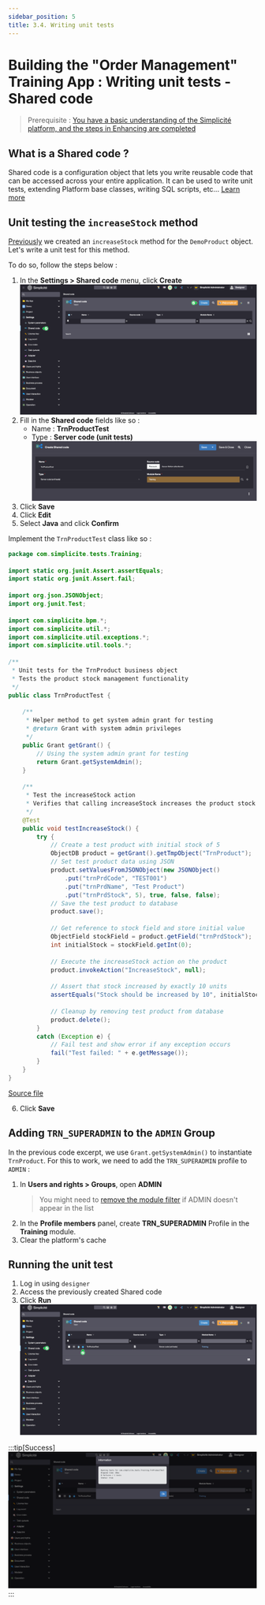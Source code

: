 ```yaml
---
sidebar_position: 5
title: 3.4. Writing unit tests
---
```


# Building the "Order Management" Training App : Writing unit tests - Shared code

> Prerequisite : [You have a basic understanding of the Simplicité platform, and the steps in Enhancing are completed](/category/2-expanding-your-app)

## What is a Shared code ?

Shared code is a configuration object that lets you write reusable code that can be accessed across your entire application. It can be used to write unit tests, extending Platform base classes, writing SQL scripts, etc... [Learn more](/make/settings/shared-code)

## Unit testing the `increaseStock` method

[Previously](/tutorial/expanding/hooks#increase-stock-method) we created an `increaseStock` method for the `DemoProduct` object. Let's write a unit test for this method. 

To do so, follow the steps below :
1. In the **Settings > Shared code** menu, click **Create**
![](img/shared-code/create.png)
2. Fill in the **Shared code** fields like so : 
    - Name : **TrnProductTest**
    - Type : **Server code (unit tests)**
    ![](img/shared-code/create-values.png)
3. Click **Save**
4. Click **Edit**
5. Select **Java** and click **Confirm**

Implement the `TrnProductTest` class like so : 

```java title=TrnProductTest.java
package com.simplicite.tests.Training;

import static org.junit.Assert.assertEquals;
import static org.junit.Assert.fail;

import org.json.JSONObject;
import org.junit.Test;

import com.simplicite.bpm.*;
import com.simplicite.util.*;
import com.simplicite.util.exceptions.*;
import com.simplicite.util.tools.*;

/**
 * Unit tests for the TrnProduct business object
 * Tests the product stock management functionality
 */
public class TrnProductTest {

    /**
     * Helper method to get system admin grant for testing
     * @return Grant with system admin privileges
     */
	public Grant getGrant() {
        // Using the system admin grant for testing
        return Grant.getSystemAdmin();
    }
    
    /**
     * Test the increaseStock action
     * Verifies that calling increaseStock increases the product stock by 10 units
     */
    @Test
    public void testIncreaseStock() {
        try {
            // Create a test product with initial stock of 5
            ObjectDB product = getGrant().getTmpObject("TrnProduct");
            // Set test product data using JSON
            product.setValuesFromJSONObject(new JSONObject()
                .put("trnPrdCode", "TEST001")
                .put("trnPrdName", "Test Product")
                .put("trnPrdStock", 5), true, false, false);
            // Save the test product to database
            product.save();
            
            // Get reference to stock field and store initial value
            ObjectField stockField = product.getField("trnPrdStock");
            int initialStock = stockField.getInt(0);
            
            // Execute the increaseStock action on the product
            product.invokeAction("IncreaseStock", null);
            
            // Assert that stock increased by exactly 10 units
            assertEquals("Stock should be increased by 10", initialStock + 10, stockField.getInt(0));
            
            // Cleanup by removing test product from database
            product.delete();
        }
        catch (Exception e) {
            // Fail test and show error if any exception occurs
            fail("Test failed: " + e.getMessage());
        }
    }
}
```
[Source file](TrnProductTest.java)

6. Click **Save**

## Adding `TRN_SUPERADMIN` to the `ADMIN` Group

In the previous code excerpt, we use `Grant.getSystemAdmin()` to instantiate `TrnProduct`. For this to work, we need to add the `TRN_SUPERADMIN` profile to `ADMIN` :

1. In **Users and rights > Groups**, open **ADMIN** 
    > You might need to [remove the module filter](/make/project/module#module-filtering) if ADMIN doesn't appear in the list
2. In the **Profile members** panel, create **TRN_SUPERADMIN** Profile in the **Training** module. 
3. Clear the platform's cache

## Running the unit test

1. Log in using `designer`
2. Access the previously created Shared code
3. Click **Run**
    ![](img/shared-code/run.png)

:::tip[Success]
![](img/shared-code/success.png)
:::
